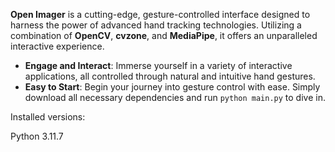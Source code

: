 **Open Imager** is a cutting-edge, gesture-controlled interface designed to harness the power of advanced hand tracking technologies. Utilizing a combination of **OpenCV**, **cvzone**, and **MediaPipe**, it offers an unparalleled interactive experience.

- **Engage and Interact**: Immerse yourself in a variety of interactive applications, all controlled through natural and intuitive hand gestures.
- **Easy to Start**: Begin your journey into gesture control with ease. Simply download all necessary dependencies and run `python main.py` to dive in.

Installed versions:

Python 3.11.7